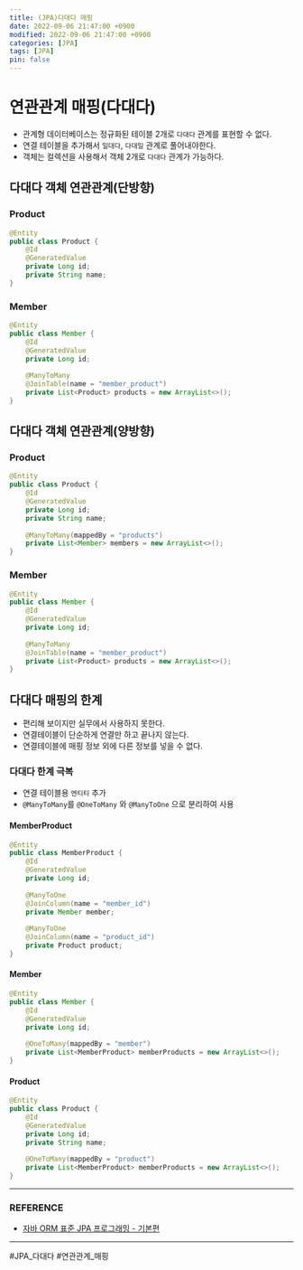```yaml
---
title: (JPA)다대다 매핑
date: 2022-09-06 21:47:00 +0900
modified: 2022-09-06 21:47:00 +0900
categories: [JPA]
tags: [JPA]
pin: false
---
```


# 연관관계 매핑(다대다)
- 관계형 데이터베이스는 정규화된 테이블 2개로 `다대다` 관계를 표현할 수 없다.
- 연결 테이블을 추가해서 `일대다`, `다대일` 관계로 풀어내야한다.
- 객체는 컬렉션을 사용해서 객체 2개로 `다대다` 관계가 가능하다.

## 다대다 객체 연관관계(단방향)

### Product
```java
@Entity
public class Product {
    @Id
    @GeneratedValue
    private Long id;
    private String name;
}
```

### Member
```java
@Entity
public class Member {
    @Id
    @GeneratedValue
    private Long id;
    
    @ManyToMany
    @JoinTable(name = "member_product")
    private List<Product> products = new ArrayList<>();
}
```

## 다대다 객체 연관관계(양방향)

### Product
```java
@Entity
public class Product {
    @Id
    @GeneratedValue
    private Long id;
    private String name;
    
    @ManyToMany(mappedBy = "products")
    private List<Member> members = new ArrayList<>();
}
```

### Member
```java
@Entity
public class Member {
    @Id
    @GeneratedValue
    private Long id;
    
    @ManyToMany
    @JoinTable(name = "member_product")
    private List<Product> products = new ArrayList<>();
}
```

## 다대다 매핑의 한계
- 편리해 보이지만 실무에서 사용하지 못한다.
- 연결테이블이 단순하게 연결만 하고 끝나지 않는다.
- 연결테이블에 매핑 정보 외에 다른 정보를 넣을 수 없다.

### 다대다 한계 극복
- 연결 테이블용 `엔티티` 추가
- `@ManyToMany`를 `@OneToMany` 와 `@ManyToOne` 으로 분리하여 사용

#### MemberProduct
```java
@Entity
public class MemberProduct {
    @Id
    @GeneratedValue
    private Long id;
    
    @ManyToOne
    @JoinColumn(name = "member_id")
    private Member member;
    
    @ManyToOne
    @JoinColumn(name = "product_id")
    private Product product;
}
```

#### Member
```java
@Entity
public class Member {
    @Id
    @GeneratedValue
    private Long id;
    
    @OneToMany(mappedBy = "member")
    private List<MemberProduct> memberProducts = new ArrayList<>();
}
```

#### Product
```java
@Entity
public class Product {
    @Id
    @GeneratedValue
    private Long id;
    private String name;
    
    @OneToMany(mappedBy = "product")
    private List<MemberProduct> memberProducts = new ArrayList<>();
}
```



---



### REFERENCE

- [자바 ORM 표준 JPA 프로그래밍 - 기본편](https://www.inflearn.com/course/ORM-JPA-Basic/dashboard)

    

---



#JPA_다대다 #연관관계_매핑


